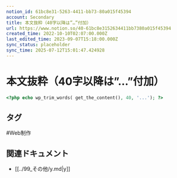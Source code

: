 ```yaml
---
notion_id: 61bc8e31-5263-4411-bb73-80a015f45394
account: Secondary
title: 本文抜粋（40字以降は”…”付加）
url: https://www.notion.so/40-61bc8e3152634411bb7380a015f45394
created_time: 2022-10-10T02:07:00.000Z
last_edited_time: 2023-09-07T15:18:00.000Z
sync_status: placeholder
sync_time: 2025-07-12T15:01:47.424928
---
```

# 本文抜粋（40字以降は”…”付加）

```php
<?php echo wp_trim_words( get_the_content(), 40, '...'); ?>
```

## タグ

#Web制作 

## 関連ドキュメント

- [[../99_その他/y.md|y]]
